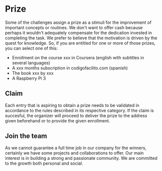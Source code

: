 # Prize
Some of the challenges assign a prize as a stimuli for the improvement of important concepts or routines. We don't want to offer cash because perhaps it wouldn't adequately compensate for the dedication invested in completing the task. We prefer to believe that the motivation is driven by the quest for knowledge. So, if you are entitled for one or more of those prizes, you can select one of this:
- Enrollment on the course xxx in Coursera (english with subtitles in several languages)
- A xxx months subscription in codigofacilito.com (spanish)
- The book xxx by xxx
- A Raspberry Pi 3

## Claim
Each entry that is aspiring to obtain a prize needs to be validated in accordance to the rules described in its respective category. If the claim is succesful, the organizer will proceed to deliver the prize to the address given beforehand or to provide the given enrollment.

## Join the team
As we cannot guarantee a full time job in our company for the winners, certainly we have some projects and collaborations to offer. Our main interest is in building a strong and passionate community. We are committed to the growth both personal and social.
